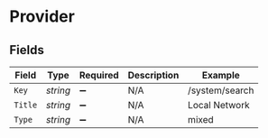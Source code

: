 # Provider


## Fields

| Field              | Type               | Required           | Description        | Example            |
| ------------------ | ------------------ | ------------------ | ------------------ | ------------------ |
| `Key`              | *string*           | :heavy_minus_sign: | N/A                | /system/search     |
| `Title`            | *string*           | :heavy_minus_sign: | N/A                | Local Network      |
| `Type`             | *string*           | :heavy_minus_sign: | N/A                | mixed              |